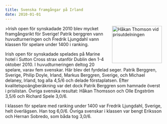 ```yaml
---
title: Svenska framgångar på Irland
date: 2010-01-01
---
```


\><img alt="Håkan Thomson vid prisutdelningen" src="/userfiles/image/Irland1_liten.jpg" height="120" width="160" align="right" />Irish open för synskadade 2010 blev mycket framgångsrikt för Sverige! Patrik berggren vann huvudturneringen och Fredrik Ljungdahl vann klassen för spelare under 1400 i ranking.

Irish open för synskadade spelades på Marine hotel i Sutton Cross strax utanför Dublin den 1-4 oktober 2010. I huvudturneringen deltog 20 spelare, varav fem svenskar. Här blev det fyrdelad seger. Patrik Berggren, Sverige, Philip Doyle, Irland, Markus Berggren, Sverige, och Michael delaney, Irland, tog alla 4,5/6 och delade förstaplatsen. Efter kvalitetspoängberäkning var det dock Patrik Berggren som hamnade överst i prislistan. Övriga svenska resultat: Håkan Thomsson och Olle Engström 3,5/6 och Richard Spele 3,0/6.

I klassen för spelare med ranking under 1400 var Fredrik Ljungdahl, Sverige, helt överlägsen. Han tog 6,0/6. Övriga svenskar i klassen var bengt Eriksson och Hernan Sobredo, som båda tog 3,0/6.